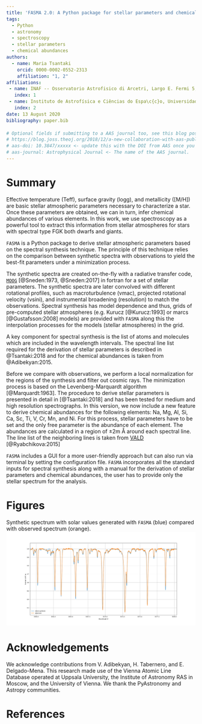 ```yaml
---
title: 'FASMA 2.0: A Python package for stellar parameters and chemical abundances'
tags:
  - Python
  - astronomy
  - spectroscopy
  - stellar parameters
  - chemical abundances
authors:
  - name: Maria Tsantaki
    orcid: 0000-0002-0552-2313
    affiliation: "1, 2"
affiliations:
 - name: INAF -- Osservatorio Astrofisico di Arcetri, Largo E. Fermi 5, 50125 Firenze, Italy
   index: 1
 - name: Instituto de Astrofísica e Ciências do Espa\c{c}o, Universidade do Porto, CAUP, Rua das Estrelas, Porto, 4150-762, Portugal
   index: 2
date: 13 August 2020
bibliography: paper.bib

# Optional fields if submitting to a AAS journal too, see this blog post:
# https://blog.joss.theoj.org/2018/12/a-new-collaboration-with-aas-publishing
# aas-doi: 10.3847/xxxxx <- update this with the DOI from AAS once you know it.
# aas-journal: Astrophysical Journal <- The name of the AAS journal.
---
```


# Summary

Effective temperature (Teff), surface gravity (logg), and metallicity ([M/H]) are basic stellar atmospheric parameters necessary to characterize a star. Once these parameters are obtained, we can in turn, infer chemical abundances of various elements. In this work, we use spectroscopy as a powerful tool to extract this information from stellar atmospheres for stars with spectral type FGK both dwarfs and giants.

``FASMA`` is a Python package to derive stellar atmospheric parameters based on the spectral synthesis technique. The principle of this technique relies on the comparison between synthetic spectra with observations to yield the best-fit parameters under a minimization process.

The synthetic spectra are created on-the-fly with a radiative transfer code, [``MOOG``](https://www.as.utexas.edu/~chris/moog.html) [@Sneden:1973, @Sneden:2017] in fortran for a set of stellar parameters. The synthetic spectra are later convolved with different rotational profiles, such as macroturbulence (vmac), projected rotational velocity (vsini), and instrumental broadening (resolution) to match the observations. Spectral synthesis has model dependence and thus, grids of pre-computed stellar atmospheres (e.g. Kurucz [@Kurucz:1993] or marcs [@Gustafsson:2008] models) are provided with ``FASMA`` along this the interpolation processes for the models (stellar atmospheres) in the grid.

A key component for spectral synthesis is the list of atoms and molecules which are included in the wavelength intervals. The spectral line list required for the derivation of stellar parameters is described in @Tsantaki:2018 and for the chemical abundances is taken from @Adibekyan:2015.

Before we compare with observations, we perform a local normalization for the regions of the synthesis and filter out cosmic rays. The minimization process is based on the Levenberg-Marquardt algorithm [@Marquardt:1963]. The procedure to derive stellar parameters is presented in detail in [@Tsantaki:2018] and has been tested for medium and high resolution spectrographs. In this version, we now include a new feature to derive chemical abundances for the following elements: Na, Mg, Al, Si, Ca, Sc, Ti, V, Cr, Mn, and Ni. For this process, stellar parameters have to be set and the only free parameter is the abundance of each element. The abundances are calculated in a region of &pm;2m &angst; around each spectral line. The line list of the neighboring lines is taken from [VALD](http://vald.astro.uu.se/~vald/php/vald.php) [@Ryabchikova:2015]

``FASMA`` includes a GUI for a more user-friendly approach but can also run via terminal by setting the configuration file. ``FASMA`` incorporates all the standard inputs for spectral synthesis along with a manual for the derivation of stellar parameters and chemical abundances, the user has to provide only the stellar spectrum for the analysis.


# Figures

Synthetic spectrum with solar values generated with ``FASMA`` (blue) compared with observed spectrum (orange).![Figure 1](manual/Sun_fasma.png)

# Acknowledgements

We acknowledge contributions from V. Adibekyan, H. Tabernero, and E. Delgado-Mena. This research made use of the Vienna Atomic Line Database operated at Uppsala University, the Institute of Astronomy RAS in Moscow, and the University of Vienna. We thank the PyAstronomy and Astropy communities.

# References
